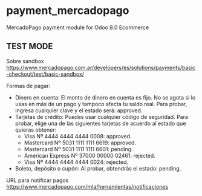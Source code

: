 # payment_mercadopago
MercadoPago payment module for Odoo 8.0 Ecommerce

## TEST MODE
Sobre sandbox
https://www.mercadopago.com.ar/developers/es/solutions/payments/basic-checkout/test/basic-sandbox/

Formas de pagar:
* Dinero en cuenta: El monto de dinero en cuenta es fijo. No se agota si lo usas en más de un pago y tampoco afecta tu saldo real. Para probar, ingresa cualquier clave y el estado será: approved.
* Tarjetas de crédito: Puedes usar cualquier código de seguridad. Para probar, elige una de las siguientes tarjetas de acuerdo al estado que quieras obtener:
    * Visa Nº 4444 4444 4444 0008: approved.
    * Mastercard Nº 5031 1111 1111 6619: approved.
    * Mastercard Nº 5031 1111 1111 6601: pending.
    * American Express Nº 37000 00000 02461: rejected.
    * Visa Nº 4444 4444 4444 0024: rejected.
* Boleto, depósito o cupón: Al probar, obtendrás el estado: pending.

URL para notificar pagos
https://www.mercadopago.com/mla/herramientas/notificaciones